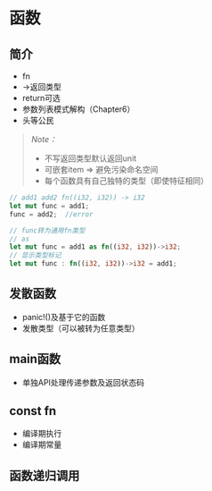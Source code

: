 # 函数

## 简介
- fn
- ->返回类型
- return可选
- 参数列表模式解构（Chapter6）
- 头等公民
> *Note：*
> - 不写返回类型默认返回unit
> - 可嵌套item => 避免污染命名空间
> - 每个函数具有自己独特的类型（即使特征相同）
```rust
// add1 add2 fn((i32, i32)) -> i32
let mut func = add1;
func = add2;  //error

// func转为通用fn类型
// as 
let mut func = add1 as fn((i32, i32))->i32;
// 显示类型标记
let mut func : fn((i32, i32))->i32 = add1;
```

## 发散函数
- panic!()及基于它的函数
- 发散类型（可以被转为任意类型）

## main函数
- 单独API处理传递参数及返回状态码

## const fn
- 编译期执行
- 编译期常量

## 函数递归调用
